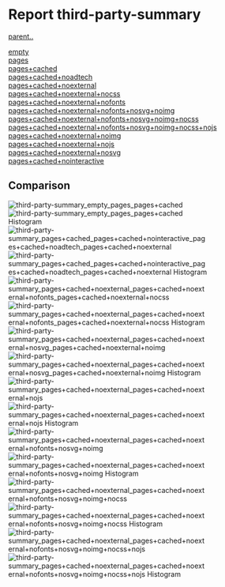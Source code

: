 # Report third-party-summary

[parent..](./..)  

[empty](./empty/)  
[pages](./pages/)  
[pages+cached](./pages+cached/)  
[pages+cached+noadtech](./pages+cached+noadtech/)  
[pages+cached+noexternal](./pages+cached+noexternal/)  
[pages+cached+noexternal+nocss](./pages+cached+noexternal+nocss/)  
[pages+cached+noexternal+nofonts](./pages+cached+noexternal+nofonts/)  
[pages+cached+noexternal+nofonts+nosvg+noimg](./pages+cached+noexternal+nofonts+nosvg+noimg/)  
[pages+cached+noexternal+nofonts+nosvg+noimg+nocss](./pages+cached+noexternal+nofonts+nosvg+noimg+nocss/)  
[pages+cached+noexternal+nofonts+nosvg+noimg+nocss+nojs](./pages+cached+noexternal+nofonts+nosvg+noimg+nocss+nojs/)  
[pages+cached+noexternal+noimg](./pages+cached+noexternal+noimg/)  
[pages+cached+noexternal+nojs](./pages+cached+noexternal+nojs/)  
[pages+cached+noexternal+nosvg](./pages+cached+noexternal+nosvg/)  
[pages+cached+nointeractive](./pages+cached+nointeractive/)  

## Comparison

![third-party-summary_empty_pages_pages+cached](./third-party-summary_empty_pages_pages+cached.png)  
![third-party-summary_empty_pages_pages+cached Histogram](./third-party-summary_empty_pages_pages+cached+hist.png)  
![third-party-summary_pages+cached_pages+cached+nointeractive_pages+cached+noadtech_pages+cached+noexternal](./third-party-summary_pages+cached_pages+cached+nointeractive_pages+cached+noadtech_pages+cached+noexternal.png)  
![third-party-summary_pages+cached_pages+cached+nointeractive_pages+cached+noadtech_pages+cached+noexternal Histogram](./third-party-summary_pages+cached_pages+cached+nointeractive_pages+cached+noadtech_pages+cached+noexternal+hist.png)  
![third-party-summary_pages+cached+noexternal_pages+cached+noexternal+nofonts_pages+cached+noexternal+nocss](./third-party-summary_pages+cached+noexternal_pages+cached+noexternal+nofonts_pages+cached+noexternal+nocss.png)  
![third-party-summary_pages+cached+noexternal_pages+cached+noexternal+nofonts_pages+cached+noexternal+nocss Histogram](./third-party-summary_pages+cached+noexternal_pages+cached+noexternal+nofonts_pages+cached+noexternal+nocss+hist.png)  
![third-party-summary_pages+cached+noexternal_pages+cached+noexternal+nosvg_pages+cached+noexternal+noimg](./third-party-summary_pages+cached+noexternal_pages+cached+noexternal+nosvg_pages+cached+noexternal+noimg.png)  
![third-party-summary_pages+cached+noexternal_pages+cached+noexternal+nosvg_pages+cached+noexternal+noimg Histogram](./third-party-summary_pages+cached+noexternal_pages+cached+noexternal+nosvg_pages+cached+noexternal+noimg+hist.png)  
![third-party-summary_pages+cached+noexternal_pages+cached+noexternal+nojs](./third-party-summary_pages+cached+noexternal_pages+cached+noexternal+nojs.png)  
![third-party-summary_pages+cached+noexternal_pages+cached+noexternal+nojs Histogram](./third-party-summary_pages+cached+noexternal_pages+cached+noexternal+nojs+hist.png)  
![third-party-summary_pages+cached+noexternal_pages+cached+noexternal+nofonts+nosvg+noimg](./third-party-summary_pages+cached+noexternal_pages+cached+noexternal+nofonts+nosvg+noimg.png)  
![third-party-summary_pages+cached+noexternal_pages+cached+noexternal+nofonts+nosvg+noimg Histogram](./third-party-summary_pages+cached+noexternal_pages+cached+noexternal+nofonts+nosvg+noimg+hist.png)  
![third-party-summary_pages+cached+noexternal_pages+cached+noexternal+nofonts+nosvg+noimg+nocss](./third-party-summary_pages+cached+noexternal_pages+cached+noexternal+nofonts+nosvg+noimg+nocss.png)  
![third-party-summary_pages+cached+noexternal_pages+cached+noexternal+nofonts+nosvg+noimg+nocss Histogram](./third-party-summary_pages+cached+noexternal_pages+cached+noexternal+nofonts+nosvg+noimg+nocss+hist.png)  
![third-party-summary_pages+cached+noexternal_pages+cached+noexternal+nofonts+nosvg+noimg+nocss+nojs](./third-party-summary_pages+cached+noexternal_pages+cached+noexternal+nofonts+nosvg+noimg+nocss+nojs.png)  
![third-party-summary_pages+cached+noexternal_pages+cached+noexternal+nofonts+nosvg+noimg+nocss+nojs Histogram](./third-party-summary_pages+cached+noexternal_pages+cached+noexternal+nofonts+nosvg+noimg+nocss+nojs+hist.png)  

<style>
  img {
    max-width: 80%;
  }
</style>
      
